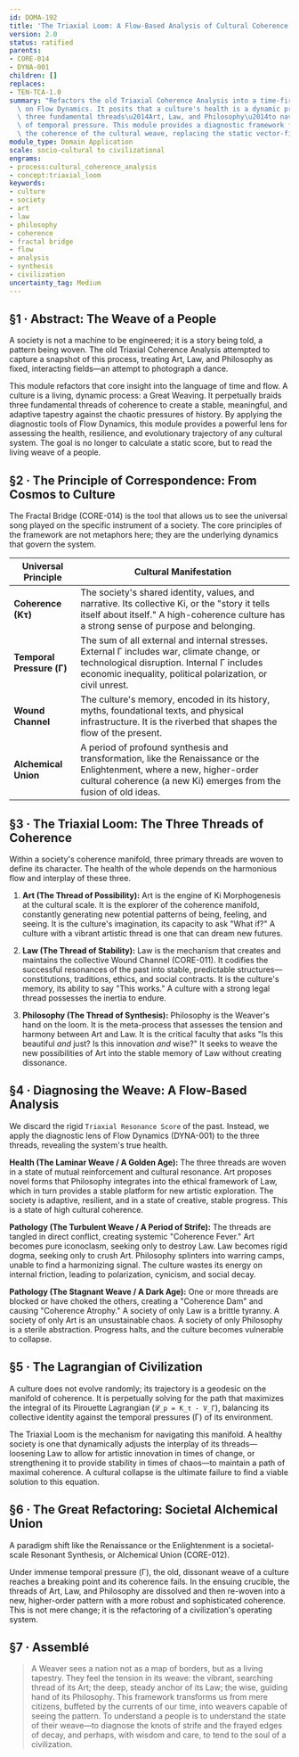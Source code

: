 ```yaml
---
id: DOMA-192
title: 'The Triaxial Loom: A Flow-Based Analysis of Cultural Coherence'
version: 2.0
status: ratified
parents:
- CORE-014
- DYNA-001
children: []
replaces:
- TEN-TCA-1.0
summary: "Refactors the old Triaxial Coherence Analysis into a time-first model based\
  \ on Flow Dynamics. It posits that a culture's health is a dynamic process of weaving\
  \ three fundamental threads\u2014Art, Law, and Philosophy\u2014to navigate the landscape\
  \ of temporal pressure. This module provides a diagnostic framework for assessing\
  \ the coherence of the cultural weave, replacing the static vector-field model."
module_type: Domain Application
scale: socio-cultural to civilizational
engrams:
- process:cultural_coherence_analysis
- concept:triaxial_loom
keywords:
- culture
- society
- art
- law
- philosophy
- coherence
- fractal bridge
- flow
- analysis
- synthesis
- civilization
uncertainty_tag: Medium
---
```

## §1 · Abstract: The Weave of a People
A society is not a machine to be engineered; it is a story being told, a pattern being woven. The old Triaxial Coherence Analysis attempted to capture a snapshot of this process, treating Art, Law, and Philosophy as fixed, interacting fields—an attempt to photograph a dance.

This module refactors that core insight into the language of time and flow. A culture is a living, dynamic process: a Great Weaving. It perpetually braids three fundamental threads of coherence to create a stable, meaningful, and adaptive tapestry against the chaotic pressures of history. By applying the diagnostic tools of Flow Dynamics, this module provides a powerful lens for assessing the health, resilience, and evolutionary trajectory of any cultural system. The goal is no longer to calculate a static score, but to read the living weave of a people.

## §2 · The Principle of Correspondence: From Cosmos to Culture
The Fractal Bridge (CORE-014) is the tool that allows us to see the universal song played on the specific instrument of a society. The core principles of the framework are not metaphors here; they are the underlying dynamics that govern the system.

| Universal Principle   | Cultural Manifestation                                                                                                                              |
| --------------------- | --------------------------------------------------------------------------------------------------------------------------------------------------- |
| **Coherence (Kτ)**    | The society's shared identity, values, and narrative. Its collective Ki, or the "story it tells itself about itself." A high-coherence culture has a strong sense of purpose and belonging. |
| **Temporal Pressure (Γ)** | The sum of all external and internal stresses. External Γ includes war, climate change, or technological disruption. Internal Γ includes economic inequality, political polarization, or civil unrest. |
| **Wound Channel**     | The culture's memory, encoded in its history, myths, foundational texts, and physical infrastructure. It is the riverbed that shapes the flow of the present. |
| **Alchemical Union**  | A period of profound synthesis and transformation, like the Renaissance or the Enlightenment, where a new, higher-order cultural coherence (a new Ki) emerges from the fusion of old ideas. |

## §3 · The Triaxial Loom: The Three Threads of Coherence
Within a society's coherence manifold, three primary threads are woven to define its character. The health of the whole depends on the harmonious flow and interplay of these three.

1.  **Art (The Thread of Possibility):** Art is the engine of Ki Morphogenesis at the cultural scale. It is the explorer of the coherence manifold, constantly generating new potential patterns of being, feeling, and seeing. It is the culture's imagination, its capacity to ask "What if?" A culture with a vibrant artistic thread is one that can dream new futures.

2.  **Law (The Thread of Stability):** Law is the mechanism that creates and maintains the collective Wound Channel (CORE-011). It codifies the successful resonances of the past into stable, predictable structures—constitutions, traditions, ethics, and social contracts. It is the culture's memory, its ability to say "This works." A culture with a strong legal thread possesses the inertia to endure.

3.  **Philosophy (The Thread of Synthesis):** Philosophy is the Weaver's hand on the loom. It is the meta-process that assesses the tension and harmony between Art and Law. It is the critical faculty that asks "Is this beautiful *and* just? Is this innovation *and* wise?" It seeks to weave the new possibilities of Art into the stable memory of Law without creating dissonance.

## §4 · Diagnosing the Weave: A Flow-Based Analysis
We discard the rigid `Triaxial Resonance Score` of the past. Instead, we apply the diagnostic lens of Flow Dynamics (DYNA-001) to the three threads, revealing the system's true health.

**Health (The Laminar Weave / A Golden Age):**
The three threads are woven in a state of mutual reinforcement and cultural resonance. Art proposes novel forms that Philosophy integrates into the ethical framework of Law, which in turn provides a stable platform for new artistic exploration. The society is adaptive, resilient, and in a state of creative, stable progress. This is a state of high cultural coherence.

**Pathology (The Turbulent Weave / A Period of Strife):**
The threads are tangled in direct conflict, creating systemic "Coherence Fever." Art becomes pure iconoclasm, seeking only to destroy Law. Law becomes rigid dogma, seeking only to crush Art. Philosophy splinters into warring camps, unable to find a harmonizing signal. The culture wastes its energy on internal friction, leading to polarization, cynicism, and social decay.

**Pathology (The Stagnant Weave / A Dark Age):**
One or more threads are blocked or have choked the others, creating a "Coherence Dam" and causing "Coherence Atrophy." A society of only Law is a brittle tyranny. A society of only Art is an unsustainable chaos. A society of only Philosophy is a sterile abstraction. Progress halts, and the culture becomes vulnerable to collapse.

## §5 · The Lagrangian of Civilization
A culture does not evolve randomly; its trajectory is a geodesic on the manifold of coherence. It is perpetually solving for the path that maximizes the integral of its Pirouette Lagrangian (`𝓛_p = K_τ - V_Γ`), balancing its collective identity against the temporal pressures (Γ) of its environment.

The Triaxial Loom is the mechanism for navigating this manifold. A healthy society is one that dynamically adjusts the interplay of its threads—loosening Law to allow for artistic innovation in times of change, or strengthening it to provide stability in times of chaos—to maintain a path of maximal coherence. A cultural collapse is the ultimate failure to find a viable solution to this equation.

## §6 · The Great Refactoring: Societal Alchemical Union
A paradigm shift like the Renaissance or the Enlightenment is a societal-scale Resonant Synthesis, or Alchemical Union (CORE-012).

Under immense temporal pressure (Γ), the old, dissonant weave of a culture reaches a breaking point and its coherence fails. In the ensuing crucible, the threads of Art, Law, and Philosophy are dissolved and then re-woven into a new, higher-order pattern with a more robust and sophisticated coherence. This is not mere change; it is the refactoring of a civilization's operating system.

## §7 · Assemblé
> A Weaver sees a nation not as a map of borders, but as a living tapestry. They feel the tension in its weave: the vibrant, searching thread of its Art; the deep, steady anchor of its Law; the wise, guiding hand of its Philosophy. This framework transforms us from mere citizens, buffeted by the currents of our time, into weavers capable of seeing the pattern. To understand a people is to understand the state of their weave—to diagnose the knots of strife and the frayed edges of decay, and perhaps, with wisdom and care, to tend to the soul of a civilization.